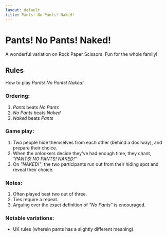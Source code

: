 ```yaml
---
layout: default
title: Pants! No Pants! Naked!
---
```


# Pants! No Pants! Naked!

A wonderful variation on Rock Paper Scissors. Fun for the whole family!

## Rules

How to play *Pants! No Pants! Naked!*

### Ordering:

1.  *Pants* beats *No Pants*
2.  *No Pants* beats *Naked*
3.  *Naked* beats *Pants*

### Game play:

1.  Two people hide themselves from each other (behind a doorway), and prepare their choice.
2.  When the onlookers decide they've had enough time, they chant, *"PANTS! NO PANTS! NAKED!"*
3.  On *"NAKED!"*, the two participants run out from their hiding spot and reveal their choice.
  
### Notes:

1.  Often played best two out of three.
2.  Ties require a repeat.
3.  Arguing over the exact definition of *"No Pants"* is encouraged.
  
### Notable variations:

-  UK rules (wherein pants has a slightly different meaning).
